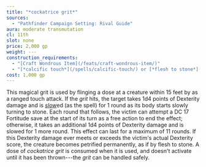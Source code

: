 ```yaml
---
title: "*cockatrice grit*"
sources:
  - "Pathfinder Campaign Setting: Rival Guide"
aura: moderate transmutation
cl: 11th
slot: none
price: 2,000 gp
weight: ---
construction_requirements:
  - "[Craft Wondrous Item](/feats/craft-wondrous-item/)"
  - "[*calcific touch*](/spells/calcific-touch/) or [*flesh to stone*](/spells/flesh-to-stone/)"
cost: 1,000 gp
---
```


This magical grit is used by flinging a dose at a creature within 15 feet by as a ranged touch attack. If the *grit* hits, the target takes 1d4 points of Dexterity damage and is [*slow*](/spells/slow/)ed (as the spell) for 1 round as its body starts slowly turning to stone. Each round that follows, the victim can attempt a DC 17 Fortitude save at the start of its turn as a free action to end the effect; otherwise, it takes an additional 1d4 points of Dexterity damage and is slowed for 1 more round. This effect can last for a maximum of 11 rounds. If this Dexterity damage ever meets or exceeds the victim's actual Dexterity score, the creature becomes petrified permanently, as if by flesh to stone. A dose of *cockatrice grit* is consumed when it is used, and doesn't activate until it has been thrown---the *grit* can be handled safely.

